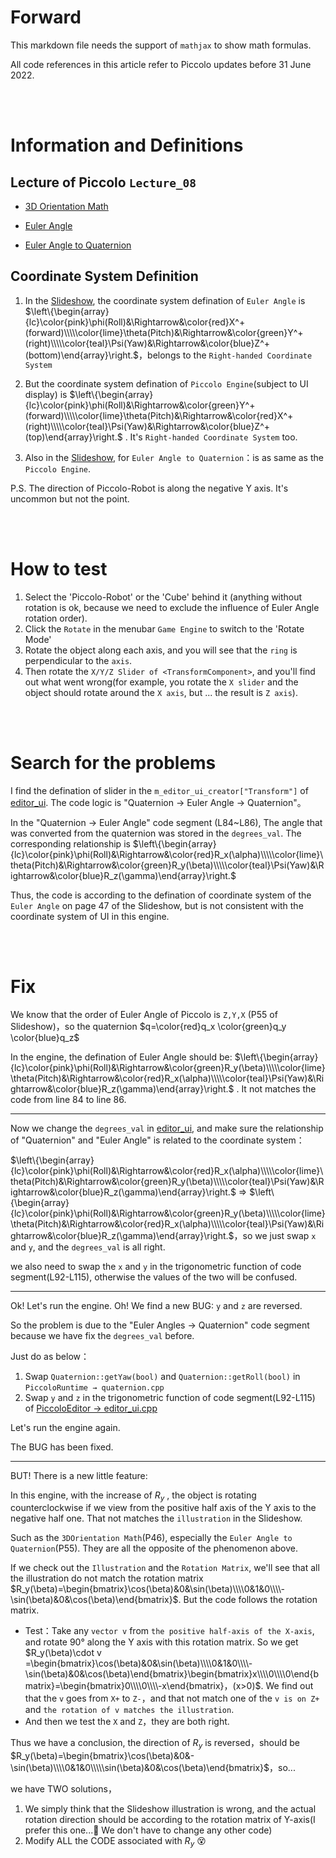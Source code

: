 # Forward
This markdown file needs the support of `mathjax` to show math formulas.

All code references in this article refer to Piccolo updates before 31 June 2022.


<br/><br/>

# Information and Definitions
## Lecture of Piccolo `Lecture_08`

- [3D Orientation Math](https://www.bilibili.com/video/BV1jr4y1t7WR/?spm_id_from=333.788&vd_source=23c9b65234255c26883eb1b9d4d9745a&t=2907.0)

- [Euler Angle](https://www.bilibili.com/video/BV1jr4y1t7WR/?spm_id_from=333.788&vd_source=23c9b65234255c26883eb1b9d4d9745a&t=3133.0)

- [Euler Angle to Quaternion](https://www.bilibili.com/video/BV1jr4y1t7WR/?spm_id_from=333.788&vd_source=23c9b65234255c26883eb1b9d4d9745a&t=4014.7)

## Coordinate System Definition

1. In the [Slideshow](https://games-1312234642.cos.ap-guangzhou.myqcloud.com/course/GAMES104/GAMES104_Lecture08.pdf), the coordinate system defination of `Euler Angle` is $\left\{\begin{array}{lc}\color{pink}\phi(Roll)&\Rightarrow&\color{red}X^+(forward)\\\\\color{lime}\theta(Pitch)&\Rightarrow&\color{green}Y^+(right)\\\\\color{teal}\Psi(Yaw)&\Rightarrow&\color{blue}Z^+(bottom)\end{array}\right.$，belongs to the `Right-handed Coordinate System`

2. But the coordinate system defination of `Piccolo Engine`(subject to UI display) is $\left\{\begin{array}{lc}\color{pink}\phi(Roll)&\Rightarrow&\color{green}Y^+(forward)\\\\\color{lime}\theta(Pitch)&\Rightarrow&\color{red}X^+(right)\\\\\color{teal}\Psi(Yaw)&\Rightarrow&\color{blue}Z^+(top)\end{array}\right.$ . It's `Right-handed Coordinate System` too.

3. Also in the [Slideshow](https://games-1312234642.cos.ap-guangzhou.myqcloud.com/course/GAMES104/GAMES104_Lecture08.pdf), for `Euler Angle to Quaternion`：is as same as the `Piccolo Engine`.

P.S. The direction of Piccolo-Robot is along the negative Y axis. It's uncommon but not the point.

<br/><br/>

# How to test
1. Select the 'Piccolo-Robot' or the 'Cube' behind it (anything without rotation is ok, because we need to exclude the influence of Euler Angle rotation order).
2. Click the `Rotate` in the menubar `Game Engine` to switch to the 'Rotate Mode'
3. Rotate the object along each axis, and you will see that the `ring` is perpendicular to the `axis`.
4. Then rotate the `X/Y/Z Slider of <TransformComponent>`, and you'll find out what went wrong(for example, you rotate the `X slider` and the object should rotate around the `X axis`, but ... the result is `Z axis`).

<br/><br/>

# Search for the problems
I find the defination of slider in the `m_editor_ui_creator["Transform"]` of [editor_ui](https://github.com/BoomingTech/Piccolo/blob/64c422eff6cba7af7292f567f6bdef3d83d1e55b/engine/source/editor/source/editor_ui.cpp#L84-L115). The code logic is "Quaternion → Euler Angle → Quaternion"。

In the "Quaternion → Euler Angle" code segment (L84~L86), The angle that was converted from the quaternion was stored in the `degrees_val`. The corresponding relationship is
$\left\{\begin{array}{lc}\color{pink}\phi(Roll)&\Rightarrow&\color{red}R_x(\alpha)\\\\\color{lime}\theta(Pitch)&\Rightarrow&\color{green}R_y(\beta)\\\\\color{teal}\Psi(Yaw)&\Rightarrow&\color{blue}R_z(\gamma)\end{array}\right.$

Thus, the code is according to the defination of coordinate system of the `Euler Angle` on page 47 of the Slideshow, but is not consistent with the coordinate system of UI in this engine.


<br/><br/>

# Fix

We know that the order of Euler Angle of Piccolo is `Z,Y,X` (P55 of Slideshow)，so the quaternion $q=\color{red}q_x \color{green}q_y \color{blue}q_z$

In the engine, the defination of Euler Angle should be:
$\left\{\begin{array}{lc}\color{pink}\phi(Roll)&\Rightarrow&\color{green}R_y(\beta)\\\\\color{lime}\theta(Pitch)&\Rightarrow&\color{red}R_x(\alpha)\\\\\color{teal}\Psi(Yaw)&\Rightarrow&\color{blue}R_z(\gamma)\end{array}\right.$ . It not matches the code from line 84 to line 86.

<hr>

Now we change the `degrees_val` in [editor_ui](https://github.com/BoomingTech/Piccolo/blob/64c422eff6cba7af7292f567f6bdef3d83d1e55b/engine/source/editor/source/editor_ui.cpp#L84-L115), and make sure the relationship of "Quaternion" and "Euler Angle" is related to the coordinate system：

$\left\{\begin{array}{lc}\color{pink}\phi(Roll)&\Rightarrow&\color{red}R_x(\alpha)\\\\\color{lime}\theta(Pitch)&\Rightarrow&\color{green}R_y(\beta)\\\\\color{teal}\Psi(Yaw)&\Rightarrow&\color{blue}R_z(\gamma)\end{array}\right.$ $\Rightarrow$ $\left\{\begin{array}{lc}\color{pink}\phi(Roll)&\Rightarrow&\color{green}R_y(\beta)\\\\\color{lime}\theta(Pitch)&\Rightarrow&\color{red}R_x(\alpha)\\\\\color{teal}\Psi(Yaw)&\Rightarrow&\color{blue}R_z(\gamma)\end{array}\right.$，so we just swap `x` and `y`, and the `degrees_val` is all right.

we also need to swap the `x` and `y` in the trigonometric function of code segment(L92-L115), otherwise the values of the two will be confused.

<hr>

Ok! Let's run the engine. Oh! We find a new BUG: `y` and `z` are reversed.

So the problem is due to the "Euler Angles → Quaternion" code segment because we have fix the `degrees_val` before.

Just do as below：

1. Swap `Quaternion::getYaw(bool)` and `Quaternion::getRoll(bool)` in `PiccoloRuntime → quaternion.cpp`
2. Swap `y` and `z` in the trigonometric function of code segment(L92-L115) of [PiccoloEditor → editor_ui.cpp](https://github.com/BoomingTech/Piccolo/blob/64c422eff6cba7af7292f567f6bdef3d83d1e55b/engine/source/editor/source/editor_ui.cpp#L84-L115)

Let's run the engine again.

The BUG has been fixed.

<hr>

BUT! There is a new little feature: 

In this engine, with the increase of $R_y$ , the object is rotating counterclockwise if we view from the positive half axis of the Y axis to the negative half one. That not matches the `illustration` in the Slideshow.

Such as the `3DOrientation Math`(P46), especially the `Euler Angle to Quaternion`(P55). They are all the opposite of the phenomenon above.

If we check out the `Illustration` and the `Rotation Matrix`, we'll see that all the illustration do not match the rotation matrix $R_y(\beta)=\begin{bmatrix}\cos(\beta)&0&\sin(\beta)\\\\0&1&0\\\\-\sin(\beta)&0&\cos(\beta)\end{bmatrix}$. But the code follows the rotation matrix.
- Test：Take any `vector v` from `the positive half-axis of the X-axis`, and rotate 90° along the Y axis with this rotation matrix. So we get $R_y(\beta)\cdot v =\begin{bmatrix}\cos(\beta)&0&\sin(\beta)\\\\0&1&0\\\\-\sin(\beta)&0&\cos(\beta)\end{bmatrix}\begin{bmatrix}x\\\\0\\\\0\end{bmatrix}=\begin{bmatrix}0\\\\0\\\\-x\end{bmatrix}，(x>0)$. We find out that the `v` goes from `X+` to `Z-`，and that not match one of the `v is on Z+` and `the rotation of v matches the illustration`.
- And then we test the `X` and `Z`，they are both right.

Thus we have a conclusion, the direction of $R_y$ is reversed，should be $R_y(\beta)=\begin{bmatrix}\cos(\beta)&0&-\sin(\beta)\\\\0&1&0\\\\\sin(\beta)&0&\cos(\beta)\end{bmatrix}$，so...

we have TWO solutions，
1. We simply think that the Slideshow illustration is wrong, and the actual rotation direction should be according to the rotation matrix of Y-axis(I prefer this one...🥳 We don't have to change any other code)
2. Modify ALL the CODE associated with $R_y$ 😵
